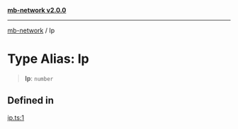 [**mb-network v2.0.0**](../README.md)

***

[mb-network](../README.md) / Ip

# Type Alias: Ip

> **Ip**: `number`

## Defined in

[ip.ts:1](https://github.com/mbachmann97/mb-network/blob/3f5d1757544ae826d544d9a0cd9aec41c51c4650/src/ip.ts#L1)
